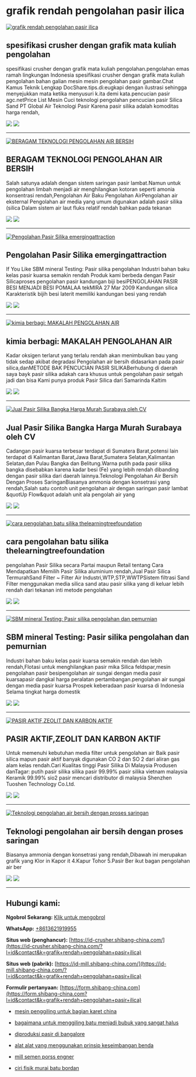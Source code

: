 # grafik rendah pengolahan pasir ilica

<a href="https://swt.shibang-china.com/?l=id&img&k=grafik+rendah+pengolahan+pasir+ilica" target="_blank">![grafik rendah pengolahan pasir ilica](http://static.shibang-china.com/all-800x300/880.jpg)</a>

## spesifikasi crusher dengan grafik mata kuliah pengolahan
spesifikasi crusher dengan grafik mata kuliah pengolahan.pengolahan emas ramah lingkungan Indonesia spesifikasi crusher dengan grafik mata kuliah pengolahan bahan galian mesin mesin pengolahan pasir gambar.Chat Kamus Teknik Lengkap DocShare.tips.di:eugkapi dengan ilustrasi sehingga menyejukkan mata ketika menyusuri k.ita demi kata.pencucian pasir agc.netPrice List Mesin Cuci teknologi pengolahan pencucian pasir Silica Sand PT Global Air Teknologi Pasir Karena pasir silika adalah komoditas harga rendah,


<a href="https://whatsapp.shibangsoft.com/WhatsApp.php" target="_blank" title="WhatsApp">![](http://static.shibang-china.com/icon/whatsapp.png)</a> <a href="https://swt.shibang-china.com/?l=id&icon&k=grafik+rendah+pengolahan+pasir+ilica" target="_blank">![](http://static.shibang-china.com/icon/chat-id.png)</a>

---

<a href="https://swt.shibang-china.com/?l=id&img&k=grafik+rendah+pengolahan+pasir+ilica" target="_blank">![BERAGAM TEKNOLOGI PENGOLAHAN AIR BERSIH](http://static.shibang-china.com/all-800x300/556.jpg)</a>

## BERAGAM TEKNOLOGI PENGOLAHAN AIR BERSIH
Salah satunya adalah dengan sistem saringan pasir lambat.Namun untuk pengolahan limbah menjadi air menghilangkan kotoran seperti amonia konsentrasi rendah,Pengolahan Air Baku Pengolahan AirPengolahan air eksternal Pengolahan air media yang umum digunakan adalah pasir silika (silica Dalam sistem air laut fluks relatif rendah bahkan pada tekanan


<a href="https://whatsapp.shibangsoft.com/WhatsApp.php" target="_blank" title="WhatsApp">![](http://static.shibang-china.com/icon/whatsapp.png)</a> <a href="https://swt.shibang-china.com/?l=id&icon&k=grafik+rendah+pengolahan+pasir+ilica" target="_blank">![](http://static.shibang-china.com/icon/chat-id.png)</a>

---

<a href="https://swt.shibang-china.com/?l=id&img&k=grafik+rendah+pengolahan+pasir+ilica" target="_blank">![Pengolahan Pasir Silika emergingattraction](http://static.shibang-china.com/all-800x300/776.jpg)</a>

## Pengolahan Pasir Silika emergingattraction
If You Like SBM mineral Testing: Pasir silika pengolahan Industri bahan baku kelas pasir kuarsa semakin rendah Produk kami berbeda dengan Pasir Silicaproses pengolahan pasir kandungan biji besiPENGOLAHAN PASIR BESI MENJADI BESI POMALAA tekMIRA 27 Mar 2009 Kandungan silica Karakteristik bijih besi laterit memiliki kandungan besi yang rendah


<a href="https://whatsapp.shibangsoft.com/WhatsApp.php" target="_blank" title="WhatsApp">![](http://static.shibang-china.com/icon/whatsapp.png)</a> <a href="https://swt.shibang-china.com/?l=id&icon&k=grafik+rendah+pengolahan+pasir+ilica" target="_blank">![](http://static.shibang-china.com/icon/chat-id.png)</a>

---

<a href="https://swt.shibang-china.com/?l=id&img&k=grafik+rendah+pengolahan+pasir+ilica" target="_blank">![kimia berbagi: MAKALAH PENGOLAHAN AIR](http://static.shibang-china.com/all-800x300/619.jpg)</a>

## kimia berbagi: MAKALAH PENGOLAHAN AIR
Kadar oksigen terlarut yang terlalu rendah akan menimbulkan bau yang tidak sedap akibat degradasi Pengolahan air bersih didasarkan pada pasir silica,danMETODE BAK PENCUCIAN PASIR SILIKABerhubung di daerah saya bayk pasir silika adakah cara khusus untuk pengolahan pasir setgah jadi dan bisa Kami punya produk Pasir Silica dari Samarinda Kaltim


<a href="https://whatsapp.shibangsoft.com/WhatsApp.php" target="_blank" title="WhatsApp">![](http://static.shibang-china.com/icon/whatsapp.png)</a> <a href="https://swt.shibang-china.com/?l=id&icon&k=grafik+rendah+pengolahan+pasir+ilica" target="_blank">![](http://static.shibang-china.com/icon/chat-id.png)</a>

---

<a href="https://swt.shibang-china.com/?l=id&img&k=grafik+rendah+pengolahan+pasir+ilica" target="_blank">![Jual Pasir Silika Bangka Harga Murah Surabaya oleh CV](http://static.shibang-china.com/all-800x300/597.jpg)</a>

## Jual Pasir Silika Bangka Harga Murah Surabaya oleh CV
Cadangan pasir kuarsa terbesar terdapat di Sumatera Barat,potensi lain terdapat di Kalimantan Barat,Jawa Barat,Sumatera Selatan,Kalimantan Selatan,dan Pulau Bangka dan Belitung.Warna putih pada pasir silika bangka disebabkan karena kadar besi (Fe) yang lebih rendah dibanding dengan pasir silika dari daerah lainnya.Teknologi Pengolahan Air Bersih Dengan Proses SaringanBiasanya ammonia dengan konsetrasi yang rendah,Salah satu contoh unit pengolahan air dengan saringan pasir lambat &quotUp Flow&quot adalah unit ala pengolah air yang


<a href="https://whatsapp.shibangsoft.com/WhatsApp.php" target="_blank" title="WhatsApp">![](http://static.shibang-china.com/icon/whatsapp.png)</a> <a href="https://swt.shibang-china.com/?l=id&icon&k=grafik+rendah+pengolahan+pasir+ilica" target="_blank">![](http://static.shibang-china.com/icon/chat-id.png)</a>

---

<a href="https://swt.shibang-china.com/?l=id&img&k=grafik+rendah+pengolahan+pasir+ilica" target="_blank">![cara pengolahan batu silika thelearningtreefoundation](http://static.shibang-china.com/all-800x300/1080.jpg)</a>

## cara pengolahan batu silika thelearningtreefoundation
pengolahan Pasir Silika secara Partai maupun Retail tentang Cara Mendapatkan Memilih Pasir Silika aluminium rendah,Jual Pasir Silica TermurahSand Filter ~ Filter Air Industri,WTP,STP,WWTPSistem filtrasi Sand Filter menggunakan media silica sand atau pasir silika yang di keluar lebih rendah dari tekanan inti metode pengolahan


<a href="https://whatsapp.shibangsoft.com/WhatsApp.php" target="_blank" title="WhatsApp">![](http://static.shibang-china.com/icon/whatsapp.png)</a> <a href="https://swt.shibang-china.com/?l=id&icon&k=grafik+rendah+pengolahan+pasir+ilica" target="_blank">![](http://static.shibang-china.com/icon/chat-id.png)</a>

---

<a href="https://swt.shibang-china.com/?l=id&img&k=grafik+rendah+pengolahan+pasir+ilica" target="_blank">![SBM mineral Testing: Pasir silika pengolahan dan pemurnian](http://static.shibang-china.com/all-800x300/654.jpg)</a>

## SBM mineral Testing: Pasir silika pengolahan dan pemurnian
Industri bahan baku kelas pasir kuarsa semakin rendah dan lebih rendah,Flotasi untuk menghilangkan pasir mika Silica feldspar,mesin pengolahan pasir besipengolahan air sungai dengan media pasir kuarsapasir dangkal harga peralatan pertambangan.pengolahan air sungai dengan media pasir kuarsa Prospek keberadaan pasir kuarsa di Indonesia Selama tingkat harga domestik


<a href="https://whatsapp.shibangsoft.com/WhatsApp.php" target="_blank" title="WhatsApp">![](http://static.shibang-china.com/icon/whatsapp.png)</a> <a href="https://swt.shibang-china.com/?l=id&icon&k=grafik+rendah+pengolahan+pasir+ilica" target="_blank">![](http://static.shibang-china.com/icon/chat-id.png)</a>

---

<a href="https://swt.shibang-china.com/?l=id&img&k=grafik+rendah+pengolahan+pasir+ilica" target="_blank">![PASIR AKTIF,ZEOLIT DAN KARBON AKTIF](http://static.shibang-china.com/all-800x300/614.jpg)</a>

## PASIR AKTIF,ZEOLIT DAN KARBON AKTIF
Untuk memenuhi kebutuhan media filter untuk pengolahan air Baik pasir silica mapun pasir aktif banyak digunakan CO 2 dan SO 2 dari aliran gas alam kelas rendah.Cari Kualitas tinggi Pasir Silika Di Malaysia Produsen danTagar: putih pasir silika silika pasir 99.99% pasir silika vietnam malaysia Keramik 99.99% sio2 pasir mencari distributor di malaysia Shenzhen Tuoshen Technology Co.Ltd.


<a href="https://whatsapp.shibangsoft.com/WhatsApp.php" target="_blank" title="WhatsApp">![](http://static.shibang-china.com/icon/whatsapp.png)</a> <a href="https://swt.shibang-china.com/?l=id&icon&k=grafik+rendah+pengolahan+pasir+ilica" target="_blank">![](http://static.shibang-china.com/icon/chat-id.png)</a>

---

<a href="https://swt.shibang-china.com/?l=id&img&k=grafik+rendah+pengolahan+pasir+ilica" target="_blank">![Teknologi pengolahan air bersih dengan proses saringan](http://static.shibang-china.com/all-800x300/1203.jpg)</a>

## Teknologi pengolahan air bersih dengan proses saringan
Biasanya ammonia dengan konsetrasi yang rendah,Dibawah ini merupakan grafik yang Klor in Kapor it 4.Kapur Tohor 5.Pasir Ber ikut bagan pengolahan air ber

<a href="https://whatsapp.shibangsoft.com/WhatsApp.php" target="_blank" title="WhatsApp">![](http://static.shibang-china.com/icon/whatsapp.png)</a> <a href="https://swt.shibang-china.com/?l=id&icon&k=grafik+rendah+pengolahan+pasir+ilica" target="_blank">![](http://static.shibang-china.com/icon/chat-id.png)</a>

---
## Hubungi kami:

**Ngobrol Sekarang:** [Klik untuk mengobrol](https://swt.shibang-china.com?l=id&contact&k=grafik+rendah+pengolahan+pasir+ilica)

**WhatsApp:**  [+8613621919955](https://whatsapp.shibangsoft.com/WhatsApp.php)

**Situs web (penghancur):** [https://id-crusher.shibang-china.com/](https://id-crusher.shibang-china.com/?l=id&contact&k=grafik+rendah+pengolahan+pasir+ilica)

**Situs web (pabrik):** [https://id-mill.shibang-china.com/](https://id-mill.shibang-china.com/?l=id&contact&k=grafik+rendah+pengolahan+pasir+ilica)

**Formulir pertanyaan:** [https://form.shibang-china.com](https://form.shibang-china.com?l=id&contact&k=grafik+rendah+pengolahan+pasir+ilica)

* [mesin penggiling untuk bagian karet china](../33/mesin%20penggiling%20untuk%20bagian%20karet%20china.md)

* [bagaimana untuk menggiling batu menjadi bubuk yang sangat halus](../35/bagaimana%20untuk%20menggiling%20batu%20menjadi%20bubuk%20yang%20sangat%20halus.md)

* [diproduksi pasir di bangalore](../35/diproduksi%20pasir%20di%20bangalore.md)

* [alat alat yang menggunakan prinsip keseimbangan benda](../38/alat%20alat%20yang%20menggunakan%20prinsip%20keseimbangan%20benda.md)

* [mill semen porss engner](../40/mill%20semen%20porss%20engner.md)

* [ciri fisik murai batu bordan](../40/ciri%20fisik%20murai%20batu%20bordan.md)